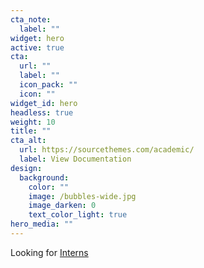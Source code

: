 ```yaml
---
cta_note:
  label: ""
widget: hero
active: true
cta:
  url: ""
  label: ""
  icon_pack: ""
  icon: ""
widget_id: hero
headless: true
weight: 10
title: ""
cta_alt:
  url: https://sourcethemes.com/academic/
  label: View Documentation
design:
  background:
    color: ""
    image: /bubbles-wide.jpg
    image_darken: 0
    text_color_light: true
hero_media: ""
---
```

Looking for [Interns](/post/Intern)